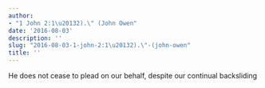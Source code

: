 ```yaml
---
author:
- "1 John 2:1\u20132).\" (John Owen"
date: '2016-08-03'
description: ''
slug: "2016-08-03-1-john-2:1\u20132).\"-(john-owen"
title: ''
---
```

He does not cease to plead on our behalf, despite our continual backsliding



